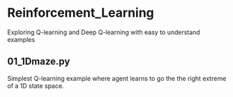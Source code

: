 # Reinforcement_Learning
Exploring Q-learning and Deep Q-learning with easy to understand examples

## 01_1Dmaze.py  
Simplest Q-learning example where agent learns to go the the right extreme of a 1D state space.


